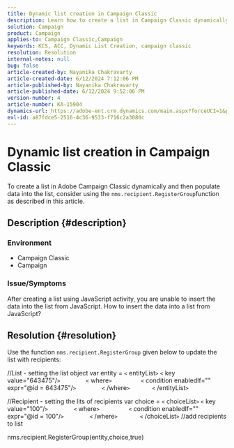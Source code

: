 ```yaml
---
title: Dynamic list creation in Campaign Classic
description: Learn how to create a list in Campaign Classic dynamically and populate data into the list. Use the ​​​​​​​nms.recipient.RegisterGroup function.
solution: Campaign
product: Campaign
applies-to: Campaign Classic,Campaign
keywords: KCS, ACC, Dynamic List Creation, campaign classic
resolution: Resolution
internal-notes: null
bug: false
article-created-by: Nayanika Chakravarty
article-created-date: 6/12/2024 7:12:06 PM
article-published-by: Nayanika Chakravarty
article-published-date: 6/12/2024 9:52:06 PM
version-number: 4
article-number: KA-15904
dynamics-url: https://adobe-ent.crm.dynamics.com/main.aspx?forceUCI=1&pagetype=entityrecord&etn=knowledgearticle&id=3ae0dfa4-ef28-ef11-840a-000d3a3764e0
exl-id: a87fdce5-2516-4c36-9533-f716c2a3080c
---
```

# Dynamic list creation in Campaign Classic


To create a list in Adobe Campaign Classic dynamically and then populate data into the list, consider using the `nms.recipient.RegisterGroup`function as described in this article.

## Description {#description}


### <b>Environment</b>

- Campaign Classic
- Campaign


### <b>Issue/Symptoms</b>

After creating a list using JavaScript activity, you are unable to insert the data into the list from JavaScript. How to insert the data into a list from JavaScript?


## Resolution {#resolution}


Use the function `nms.recipient.RegisterGroup` given below to update the list with recipients:

//List - setting the list object
var entity = `<` entityList`>` `<` key value="643475"/`>` 
              `<` where`>` 
                `<` condition enabledIf="" expr="@id = 643475"/`>` 
              `<` /where`>` 
            `<` /entityList`>`



//Recipient - setting the lits of recipients
var choice = `<` choiceList`>` `<` key value="100"/`>` 
              `<` where`>` 
                `<` condition enabledIf="" expr="@id = 100"/`>` 
              `<` /where`>` 
            `<` /choiceList`>` //add recipients to list

nms.recipient.RegisterGroup(entity,choice,true)
